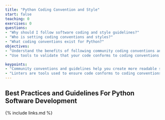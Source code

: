 ```yaml
---
title: "Python Coding Convention and Style"
start: false
teaching: 0
exercises: 0
questions:
- "Why should I follow software coding and style guidelines?"
- "Who is setting coding conventions and styles?"
- "What coding conventions exist for Python?"
objectives:
- "Understand the benefits of following community coding conventions and styles"
- "Use tools to validate that your code conforms to coding conventions and styles"

keypoints:
- "Community conventions and guidelines help you create more readable software projects that are easier to contribute to."
- "Linters are tools used to ensure code conforms to coding conventions and styles and are often parts of IDEs."
---
```

## Best Practices and Guidelines For Python Software Development


{% include links.md %}




